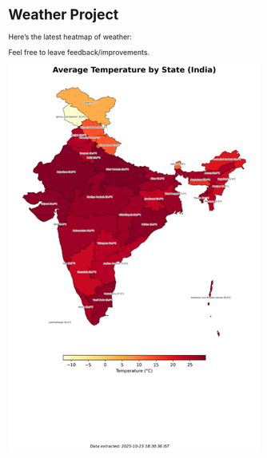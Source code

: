 # Weather Project

Here’s the latest heatmap of weather:

Feel free to leave feedback/improvements.

![India Heatmap](docs/assets/india_heatmap.png?v=FA26F6)
